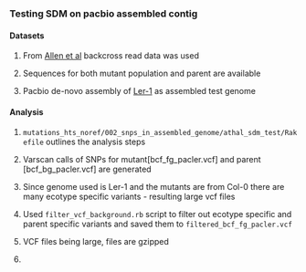 ### Testing SDM on pacbio assembled contig

#### Datasets

1.  From [Allen et al](http://journal.frontiersin.org/article/10.3389/fpls.2013.00362/full) backcross read data was used

2. Sequences for both mutant population and parent are available

3. Pacbio de-novo assembly of [Ler-1](http://datasets.pacb.com.s3.amazonaws.com/2014/Arabidopsis/reads/list.html) as assembled test genome

#### Analysis

1. `mutations_hts_noref/002_snps_in_assembled_genome/athal_sdm_test/Rakefile` outlines the analysis steps

2. Varscan calls of SNPs for mutant[bcf_fg_pacler.vcf] and parent [bcf_bg_pacler.vcf] are generated

3. Since genome used is Ler-1 and the mutants are from Col-0 there are many ecotype specific variants - resulting large vcf files

4. Used `filter_vcf_background.rb` script to filter out ecotype specific and parent specific variants and saved them to `filtered_bcf_fg_pacler.vcf`

5. VCF files being large, files are gzipped

6. 